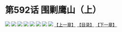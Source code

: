 # 第592话 围剿鹰山（上）
![](https://mhpic.xiaomingtaiji.net/comic/D/斗破苍穹拆分版/592话/1.jpg-zymk.middle.webp)
![](https://mhpic.xiaomingtaiji.net/comic/D/斗破苍穹拆分版/592话/2.jpg-zymk.middle.webp)
![](https://mhpic.xiaomingtaiji.net/comic/D/斗破苍穹拆分版/592话/3.jpg-zymk.middle.webp)
![](https://mhpic.xiaomingtaiji.net/comic/D/斗破苍穹拆分版/592话/4.jpg-zymk.middle.webp)
![](https://mhpic.xiaomingtaiji.net/comic/D/斗破苍穹拆分版/592话/5.jpg-zymk.middle.webp)
![](https://mhpic.xiaomingtaiji.net/comic/D/斗破苍穹拆分版/592话/6.jpg-zymk.middle.webp)
![](https://mhpic.xiaomingtaiji.net/comic/D/斗破苍穹拆分版/592话/7.jpg-zymk.middle.webp)
![](https://mhpic.xiaomingtaiji.net/comic/D/斗破苍穹拆分版/592话/8.jpg-zymk.middle.webp)
[【上一章】](./591.md)
[【目录】](./README.md)
[【下一章】](./593.md)
